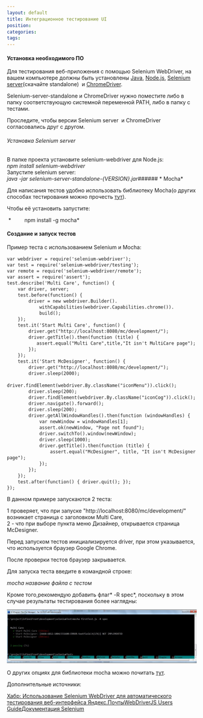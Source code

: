 ```yaml
---
layout: default
title: Интеграционное тестирование UI
position: 
categories: 
tags: 
---
```


#### Установка необходимого ПО

Для тестирования веб-приложения с помощью Selenium WebDriver, на вашем компьютере должны быть установлены [Java](http://www.java.com/en/download/), [Node.js](http://nodejs.org/), [Selenium server](https://code.google.com/p/selenium/downloads/list)(скачайте standalone)  и [ChromeDriver](https://code.google.com/p/chromedriver/downloads/list).

Selenium-server-standalone и ChromeDriver нужно поместите либо в папку соответствующую системной переменной PATH, либо в папку с тестами.

Проследите, чтобы версии Selenium server  и ChromeDriver согласовались друг с другом.

###### *Установка Selenium server*

В папке проекта установите selenium-webdriver для Node.js:  
*npm install selenium-webdriver*  
Запустите selenium server:  
*java -jar selenium-server-standalone-{VERSION}.jar*###### * Mocha*

Для написания тестов удобно использовать библиотеку Mocha(о других способах тестирования можно прочесть [тут](http://www.browserstack.com/automate/node)).

Чтобы её установить запустите:              

 *         npm install -g mocha*

#### Создание и запуск тестов

Пример теста с использованием Selenium и Mocha:

```
var webdriver = require('selenium-webdriver');
var test = require('selenium-webdriver/testing');
var remote = require('selenium-webdriver/remote');
var assert = require('assert');
test.describe('Multi Care', function() {
    var driver, server;
    test.before(function() {
        driver = new webdriver.Builder().
            withCapabilities(webdriver.Capabilities.chrome()).
            build();
    });
    test.it('Start Multi Care', function() {
        driver.get("http://localhost:8080/mc/development/");
        driver.getTitle().then(function (title) {
           assert.equal("Multi Care",title,"It isn't MultiCare page");
        });
    });
    test.it('Start McDesigner', function() {
        driver.get("http://localhost:8080/mc/development/");
        driver.sleep(2000);
        driver.findElement(webdriver.By.className("iconMenu")).click();
        driver.sleep(200);
        driver.findElement(webdriver.By.className("iconCog")).click();
        driver.navigate().forward();
        driver.sleep(200);
        driver.getAllWindowHandles().then(function (windowHandles) {
            var newWindow = windowHandles[1];
            assert.ok(newWindow, "Page not found");
            driver.switchTo().window(newWindow);
            driver.sleep(1000);
            driver.getTitle().then(function (title) {
                assert.equal("McDesigner", title, "It isn't McDesigner page");
            });
        });
    });
    test.after(function() { driver.quit(); });
});
```

В данном примере запускаются 2 теста:

1 проверяет, что при запуске "http://localhost:8080/mc/development/" возникает страница с заголовком Multi Care,  
2 - что при выборе пункта меню Дизайнер, открывается страница McDesigner.

Перед запуском тестов инициализируется driver, при этом указывается, что используется браузер Google Chrome.

После проверки тестов браузер закрывается.

Для запуска теста введите в командной строке:

*mocha *название файла с тестом**

Кроме того,рекомендую добавить флаг* -R spec*, поскольку в этом случае результаты тестирования более наглядны:

![](1.jpg)

О других опциях для библиотеки mocha можно почитать [тут](http://visionmedia.github.io/mocha/).

Дополнительные источники:

[Хабр: Использование Selenium WebDriver для автоматического тестирования веб-интерфейса Яндекс.Почты](http://habrahabr.ru/company/yandex/blog/173769/)[WebDriverJS Users Guide](https://code.google.com/p/selenium/wiki/WebDriverJs)[Документация Selenium](http://docs.seleniumhq.org/docs/) 

  


